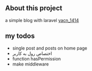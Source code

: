<!-- <p align="center"><a href="https://laravel.com" target="_blank"><img src="https://raw.githubusercontent.com/laravel/art/master/logo-lockup/5%20SVG/2%20CMYK/1%20Full%20Color/laravel-logolockup-cmyk-red.svg" width="400" alt="Laravel Logo"></a></p> -->


## About this project

a simple blog with laravel <a href="https://t.me/yacn_1414">yacn_1414</a>
## my todos
<ul>
<li>single post and posts on home page</li>
<li>اختصاص رول به کاربر</li>
<li>function hasPermission</li>
<li>make middleware</li>

</ul>